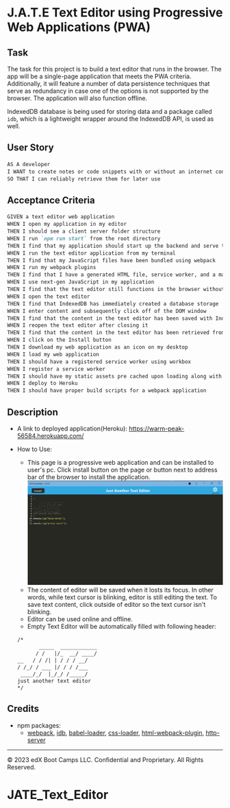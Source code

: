 # J.A.T.E Text Editor using Progressive Web Applications (PWA)

## Task

The task for this project is to build a text editor that runs in the browser. The app will be a single-page application that meets the PWA criteria. Additionally, it will feature a number of data persistence techniques that serve as redundancy in case one of the options is not supported by the browser. The application will also function offline.

IndexedDB database is being used for storing data and a package called `idb`, which is a lightweight wrapper around the IndexedDB API, is used as well. 

## User Story

```md
AS A developer
I WANT to create notes or code snippets with or without an internet connection
SO THAT I can reliably retrieve them for later use
```

## Acceptance Criteria

```md
GIVEN a text editor web application
WHEN I open my application in my editor
THEN I should see a client server folder structure
WHEN I run `npm run start` from the root directory
THEN I find that my application should start up the backend and serve the client
WHEN I run the text editor application from my terminal
THEN I find that my JavaScript files have been bundled using webpack
WHEN I run my webpack plugins
THEN I find that I have a generated HTML file, service worker, and a manifest file
WHEN I use next-gen JavaScript in my application
THEN I find that the text editor still functions in the browser without errors
WHEN I open the text editor
THEN I find that IndexedDB has immediately created a database storage
WHEN I enter content and subsequently click off of the DOM window
THEN I find that the content in the text editor has been saved with IndexedDB
WHEN I reopen the text editor after closing it
THEN I find that the content in the text editor has been retrieved from our IndexedDB
WHEN I click on the Install button
THEN I download my web application as an icon on my desktop
WHEN I load my web application
THEN I should have a registered service worker using workbox
WHEN I register a service worker
THEN I should have my static assets pre cached upon loading along with subsequent pages and static assets
WHEN I deploy to Heroku
THEN I should have proper build scripts for a webpack application
```

## Description

* A link to deployed application(Heroku): https://warm-peak-56584.herokuapp.com/

* How to Use:
  * This page is a progressive web application and can be installed to user's pc. Click install button on the page or button next to address bar of the browser to install the application.
    ![app-example](./assets/app-example.png)
  * The content of editor will be saved when it losts its focus. In other words, while text cursor is blinking, editor is still editing the text. To save text content, click outside of editor so the text cursor isn't blinking. 
  * Editor can be used online and offline.
  * Empty Text Editor will be automatically filled with following header:
  ```
  /*
         _____  ____________
        / /   |/_  __/ ____/
  __   / / /| | / / / __/   
  / /_/ / ___ |/ / / /___   
   ____/_/  |_/_/ /_____/   
  just another text editor
  */ 
  ```

## Credits
* npm packages:
  * [webpack](https://www.npmjs.com/package/webpack), [idb](https://www.npmjs.com/package/idb), [babel-loader](https://www.npmjs.com/package/babel-loader), [css-loader](https://www.npmjs.com/package/css-loader), [html-webpack-plugin](https://www.npmjs.com/package/html-webpack-plugin), [http-server](https://www.npmjs.com/package/http-server)


- - -
© 2023 edX Boot Camps LLC. Confidential and Proprietary. All Rights Reserved.
# JATE_Text_Editor
